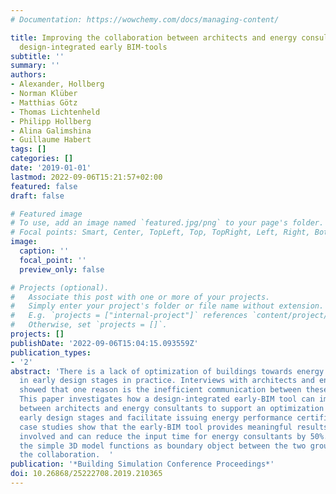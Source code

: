 ```yaml
---
# Documentation: https://wowchemy.com/docs/managing-content/

title: Improving the collaboration between architects and energy consultants through
  design-integrated early BIM-tools
subtitle: ''
summary: ''
authors:
- Alexander, Hollberg
- Norman Klüber
- Matthias Götz
- Thomas Lichtenheld
- Philipp Hollberg
- Alina Galimshina
- Guillaume Habert
tags: []
categories: []
date: '2019-01-01'
lastmod: 2022-09-06T15:21:57+02:00
featured: false
draft: false

# Featured image
# To use, add an image named `featured.jpg/png` to your page's folder.
# Focal points: Smart, Center, TopLeft, Top, TopRight, Left, Right, BottomLeft, Bottom, BottomRight.
image:
  caption: ''
  focal_point: ''
  preview_only: false

# Projects (optional).
#   Associate this post with one or more of your projects.
#   Simply enter your project's folder or file name without extension.
#   E.g. `projects = ["internal-project"]` references `content/project/deep-learning/index.md`.
#   Otherwise, set `projects = []`.
projects: []
publishDate: '2022-09-06T15:04:15.093559Z'
publication_types:
- '2'
abstract: 'There is a lack of optimization of buildings towards energy performance
  in early design stages in practice. Interviews with architects and energy consultants
  showed that one reason is the inefficient communication between these two groups.
  This paper investigates how a design-integrated early-BIM tool can improve the relation
  between architects and energy consultants to support an optimization process in
  early design stages and facilitate issuing energy performance certificates. Two
  case studies show that the early-BIM tool provides meaningful results for the architects
  involved and can reduce the input time for energy consultants by 50%. Furthermore,
  the simple 3D model functions as boundary object between the two groups and supports
  the collaboration.  '
publication: '*Building Simulation Conference Proceedings*'
doi: 10.26868/25222708.2019.210365
---
```

